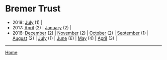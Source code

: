 # Bremer Trust

  * 2018: 
      [July](./bremer-trust-2018-07.md) (1) | 
  * 2017: 
      [April](./bremer-trust-2017-04.md) (2) | 
      [January](./bremer-trust-2017-01.md) (2) | 
  * 2016: 
      [December](./bremer-trust-2016-12.md) (2) | 
      [November](./bremer-trust-2016-11.md) (2) | 
      [October](./bremer-trust-2016-10.md) (2) | 
      [September](./bremer-trust-2016-09.md) (1) | 
      [August](./bremer-trust-2016-08.md) (2) | 
      [July](./bremer-trust-2016-07.md) (1) | 
      [June](./bremer-trust-2016-06.md) (6) | 
      [May](./bremer-trust-2016-05.md) (4) | 
      [April](./bremer-trust-2016-04.md) (3) | 

----

[Home](../)
